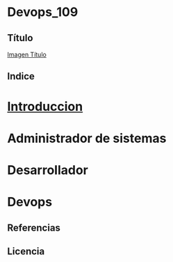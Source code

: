 # Devops_109

## Título
[Imagen Título](/imgtitulo)

## Indice
# [Introduccion](/indice/introduccion)

# Administrador de sistemas

# Desarrollador

# Devops

## Referencias

## Licencia
  
